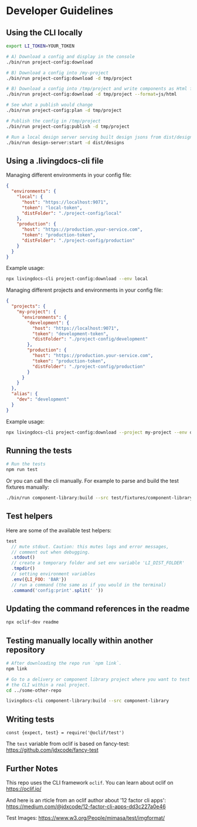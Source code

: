 # Developer Guidelines

## Using the CLI locally

```sh
export LI_TOKEN=YOUR_TOKEN

# A) Download a config and display in the console
./bin/run project-config:download

# B) Download a config into /my-project
./bin/run project-config:download -d tmp/project

# B) Download a config into /tmp/project and write components as Html files
./bin/run project-config:download -d tmp/project --format=js/html

# See what a publish would change
./bin/run project-config:plan -d tmp/project

# Publish the config in /tmp/project
./bin/run project-config:publish -d tmp/project

# Run a local design server serving built design jsons from dist/designs
./bin/run design-server:start -d dist/designs
```

## Using a .livingdocs-cli file

Managing different environments in your config file:
```json
{
  "environments": {
    "local": {
      "host": "https://localhost:9071",
      "token": "local-token",
      "distFolder": "./project-config/local"
    },
    "production": {
      "host": "https://production.your-service.com",
      "token": "production-token",
      "distFolder": "./project-config/production"
    }
  }
}
```

Example usage:
```bash
npx livingdocs-cli project-config:download --env local
```

Managing different projects and environments in your config file:
```json
{
  "projects": {
    "my-project": {
      "environments": {
        "development": {
          "host": "https://localhost:9071",
          "token": "development-token",
          "distFolder": "./project-config/development"
        },
        "production": {
          "host": "https://production.your-service.com",
          "token": "production-token",
          "distFolder": "./project-config/production"
        }
      }
    }
  },
  "alias": {
    "dev": "development"
  }
}
```

Example usage:
```bash
npx livingdocs-cli project-config:download --project my-project --env dev
```

## Running the tests

```bash
# Run the tests
npm run test
```

Or you can call the cli manually.
For example to parse and build the test fixtures manually:
```bash
./bin/run component-library:build --src test/fixtures/component-library
```

## Test helpers

Here are some of the available test helpers:

```js
test
  // mute stdout. Caution: this mutes logs and error messages,
  // comment out when debugging.
  .stdout()
  // create a temporary folder and set env variable 'LI_DIST_FOLDER'
  .tmpdir()
  // setting environment variables
  .env({LI_FOO: 'BAR'})
  // run a command (the same as if you would in the terminal)
  .command('config:print'.split(' '))
```

## Updating the command references in the readme

```bash
npx oclif-dev readme
```

## Testing manually locally within another repository

```bash
# After downloading the repo run `npm link`.
npm link

# Go to a delivery or component library project where you want to test
# the CLI within a real project.
cd ../some-other-repo

livingdocs-cli component-library:build --src component-library
```

## Writing tests

`const {expect, test} = require('@oclif/test')`

The `test` variable from oclif is based on fancy-test: https://github.com/jdxcode/fancy-test

## Further Notes

This repo uses the CLI framework `oclif`. You can learn about oclif on https://oclif.io/

And here is an rticle from an oclif author about '12 factor cli apps': https://medium.com/@jdxcode/12-factor-cli-apps-dd3c227a0e46

Test Images:
https://www.w3.org/People/mimasa/test/imgformat/
